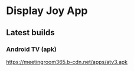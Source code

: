 # Display Joy App

## Latest builds

### Android TV (apk)

https://meetingroom365.b-cdn.net/apps/atv3.apk

